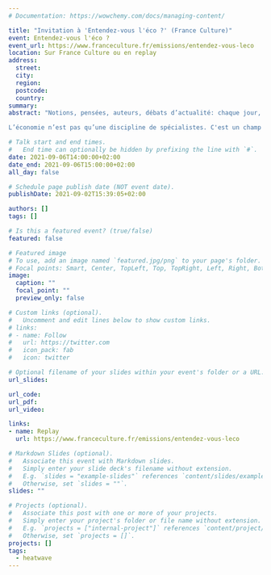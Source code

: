 ```yaml
---
# Documentation: https://wowchemy.com/docs/managing-content/

title: "Invitation à 'Entendez-vous l'éco ?' (France Culture)"
event: Entendez-vous l'éco ?
event_url: https://www.franceculture.fr/emissions/entendez-vous-leco
location: Sur France Culture ou en replay
address:
  street:
  city:
  region:
  postcode:
  country:
summary:
abstract: "Notions, pensées, auteurs, débats d’actualité: chaque jour, du lundi au jeudi, Entendez-vous l’éco ? fait résonner toutes les déclinaisons de l’économie et de son impact sur la société. Pour que, dans le brouhaha d’une actualité souvent saturée, l’éco parvienne jusqu’à nous…

L’économie n’est pas qu’une discipline de spécialistes. C'est un champ d’idées, éternellement en friche, un domaine qui tâtonne et innove, incontournable pour celui qui s’intéresse à son temps. Traverser les grands courants économiques, c’est envisager tous les chemins possibles, ceux qui ont été empruntés, ici ou ailleurs, et ceux qui restent à inventer. "

# Talk start and end times.
#   End time can optionally be hidden by prefixing the line with `#`.
date: 2021-09-06T14:00:00+02:00
date_end: 2021-09-06T15:00:00+02:00
all_day: false

# Schedule page publish date (NOT event date).
publishDate: 2021-09-02T15:39:05+02:00

authors: []
tags: []

# Is this a featured event? (true/false)
featured: false

# Featured image
# To use, add an image named `featured.jpg/png` to your page's folder. 
# Focal points: Smart, Center, TopLeft, Top, TopRight, Left, Right, BottomLeft, Bottom, BottomRight.
image:
  caption: ""
  focal_point: ""
  preview_only: false

# Custom links (optional).
#   Uncomment and edit lines below to show custom links.
# links:
# - name: Follow
#   url: https://twitter.com
#   icon_pack: fab
#   icon: twitter

# Optional filename of your slides within your event's folder or a URL.
url_slides:

url_code:
url_pdf:
url_video: 

links:
- name: Replay
  url: https://www.franceculture.fr/emissions/entendez-vous-leco

# Markdown Slides (optional).
#   Associate this event with Markdown slides.
#   Simply enter your slide deck's filename without extension.
#   E.g. `slides = "example-slides"` references `content/slides/example-slides.md`.
#   Otherwise, set `slides = ""`.
slides: ""

# Projects (optional).
#   Associate this post with one or more of your projects.
#   Simply enter your project's folder or file name without extension.
#   E.g. `projects = ["internal-project"]` references `content/project/deep-learning/index.md`.
#   Otherwise, set `projects = []`.
projects: []
tags:
  - heatwave
---
```

